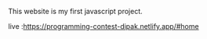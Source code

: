 This website is my first javascript project. 

live :https://programming-contest-dipak.netlify.app/#home
